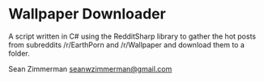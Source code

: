 # Wallpaper Downloader

A script written in C# using the RedditSharp library to gather the hot posts from subreddits /r/EarthPorn and /r/Wallpaper and download them to a folder.

Sean Zimmerman
seanwzimmerman@gmail.com
